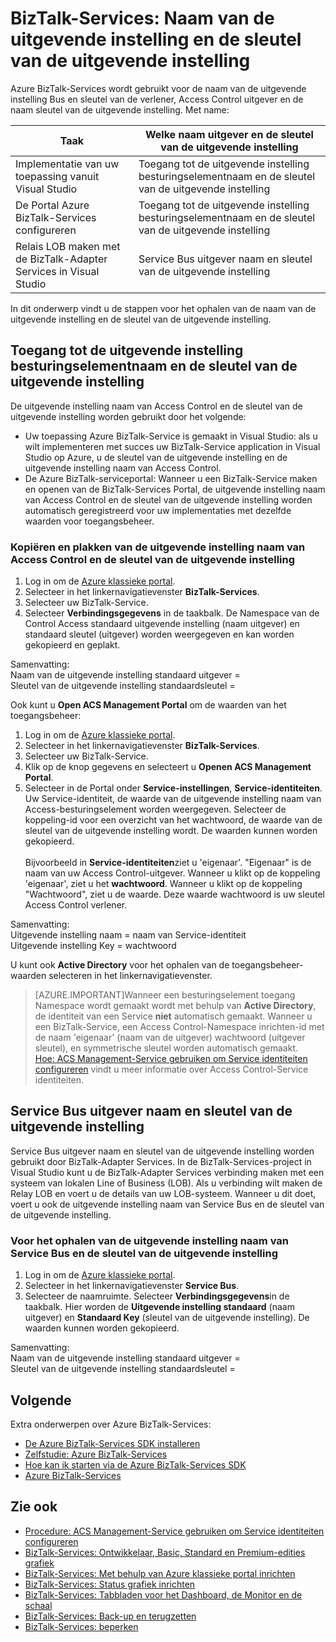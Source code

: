 <properties 
    pageTitle="Naam uitgever en de sleutel van de uitgevende instelling in BizTalk-Services | Microsoft Azure" 
    description="Informatie over het ophalen van de uitgever naam en sleutel van de uitgevende instelling voor Service Bus of Access Control (ACS) in BizTalk-Services. MAB, WABS" 
    services="biztalk-services" 
    documentationCenter="" 
    authors="MandiOhlinger" 
    manager="erikre" 
    editor=""/>

<tags 
    ms.service="biztalk-services" 
    ms.workload="integration" 
    ms.tgt_pltfrm="na" 
    ms.devlang="na" 
    ms.topic="article" 
    ms.date="08/15/2016" 
    ms.author="mandia"/>




# <a name="biztalk-services-issuer-name-and-issuer-key"></a>BizTalk-Services: Naam van de uitgevende instelling en de sleutel van de uitgevende instelling

Azure BizTalk-Services wordt gebruikt voor de naam van de uitgevende instelling Bus en sleutel van de verlener, Access Control uitgever en de naam sleutel van de uitgevende instelling. Met name:

Taak | Welke naam uitgever en de sleutel van de uitgevende instelling
--- | ---
Implementatie van uw toepassing vanuit Visual Studio | Toegang tot de uitgevende instelling besturingselementnaam en de sleutel van de uitgevende instelling
De Portal Azure BizTalk-Services configureren | Toegang tot de uitgevende instelling besturingselementnaam en de sleutel van de uitgevende instelling
Relais LOB maken met de BizTalk-Adapter Services in Visual Studio | Service Bus uitgever naam en sleutel van de uitgevende instelling

In dit onderwerp vindt u de stappen voor het ophalen van de naam van de uitgevende instelling en de sleutel van de uitgevende instelling. 

## <a name="access-control-issuer-name-and-issuer-key"></a>Toegang tot de uitgevende instelling besturingselementnaam en de sleutel van de uitgevende instelling
De uitgevende instelling naam van Access Control en de sleutel van de uitgevende instelling worden gebruikt door het volgende:

- Uw toepassing Azure BizTalk-Service is gemaakt in Visual Studio: als u wilt implementeren met succes uw BizTalk-Service application in Visual Studio op Azure, u de sleutel van de uitgevende instelling en de uitgevende instelling naam van Access Control. 
- De Azure BizTalk-serviceportal: Wanneer u een BizTalk-Service maken en openen van de BizTalk-Services Portal, de uitgevende instelling naam van Access Control en de sleutel van de uitgevende instelling worden automatisch geregistreerd voor uw implementaties met dezelfde waarden voor toegangsbeheer.

### <a name="to-copy-and-paste-the-access-control-issuer-name-and-issuer-key"></a>Kopiëren en plakken van de uitgevende instelling naam van Access Control en de sleutel van de uitgevende instelling

1. Log in om de [Azure klassieke portal](http://go.microsoft.com/fwlink/p/?LinkID=213885).
2. Selecteer in het linkernavigatievenster **BizTalk-Services**.
3. Selecteer uw BizTalk-Service. 
4. Selecteer **Verbindingsgegevens** in de taakbalk. De Namespace van de Control Access standaard uitgevende instelling (naam uitgever) en standaard sleutel (uitgever) worden weergegeven en kan worden gekopieerd en geplakt.  

Samenvatting:  
Naam van de uitgevende instelling standaard uitgever =  
Sleutel van de uitgevende instelling standaardsleutel =


Ook kunt u **Open ACS Management Portal** om de waarden van het toegangsbeheer:

1. Log in om de [Azure klassieke portal](http://go.microsoft.com/fwlink/p/?LinkID=213885).
2. Selecteer in het linkernavigatievenster **BizTalk-Services**.
3. Selecteer uw BizTalk-Service.
4. Klik op de knop gegevens en selecteert u **Openen ACS Management Portal**.
5. Selecteer in de Portal onder **Service-instellingen**, **Service-identiteiten**. Uw Service-identiteit, de waarde van de uitgevende instelling naam van Access-besturingselement worden weergegeven. Selecteer de koppeling-id voor een overzicht van het wachtwoord, de waarde van de sleutel van de uitgevende instelling wordt. De waarden kunnen worden gekopieerd.<br/><br/>
Bijvoorbeeld in **Service-identiteiten**ziet u 'eigenaar'. "Eigenaar" is de naam van uw Access Control-uitgever. Wanneer u klikt op de koppeling 'eigenaar', ziet u het **wachtwoord**. Wanneer u klikt op de koppeling "Wachtwoord", ziet u de waarde. Deze waarde wachtwoord is uw sleutel Access Control verlener.  

Samenvatting:  
Uitgevende instelling naam = naam van Service-identiteit  
Uitgevende instelling Key = wachtwoord

U kunt ook **Active Directory** voor het ophalen van de toegangsbeheer-waarden selecteren in het linkernavigatievenster. 

> [AZURE.IMPORTANT]Wanneer een besturingselement toegang Namespace wordt gemaakt wordt met behulp van **Active Directory**, de identiteit van een Service **niet** automatisch gemaakt. Wanneer u een BizTalk-Service, een Access Control-Namespace inrichten-id met de naam 'eigenaar' (naam van de uitgever) wachtwoord (uitgever sleutel), en symmetrische sleutel worden automatisch gemaakt.<br /> 
[Hoe: ACS Management-Service gebruiken om Service identiteiten configureren](http://go.microsoft.com/fwlink/p/?LinkID=303942) vindt u meer informatie over Access Control-Service identiteiten.


## <a name="service-bus-issuer-name-and-issuer-key"></a>Service Bus uitgever naam en sleutel van de uitgevende instelling
Service Bus uitgever naam en sleutel van de uitgevende instelling worden gebruikt door BizTalk-Adapter Services. In de BizTalk-Services-project in Visual Studio kunt u de BizTalk-Adapter Services verbinding maken met een systeem van lokalen Line of Business (LOB). Als u verbinding wilt maken de Relay LOB en voert u de details van uw LOB-systeem. Wanneer u dit doet, voert u ook de uitgevende instelling naam van Service Bus en de sleutel van de uitgevende instelling.

### <a name="to-retrieve-the-service-bus-issuer-name-and-issuer-key"></a>Voor het ophalen van de uitgevende instelling naam van Service Bus en de sleutel van de uitgevende instelling

1. Log in om de [Azure klassieke portal](http://go.microsoft.com/fwlink/p/?LinkID=213885).
2. Selecteer in het linkernavigatievenster **Service Bus**.
3. Selecteer de naamruimte. Selecteer **Verbindingsgegevens**in de taakbalk. Hier worden de **Uitgevende instelling standaard** (naam uitgever) en **Standaard Key** (sleutel van de uitgevende instelling). De waarden kunnen worden gekopieerd.  

Samenvatting:  
Naam van de uitgevende instelling standaard uitgever =  
Sleutel van de uitgevende instelling standaardsleutel =

## <a name="next"></a>Volgende
Extra onderwerpen over Azure BizTalk-Services:

-  [De Azure BizTalk-Services SDK installeren](http://go.microsoft.com/fwlink/p/?LinkID=241589)<br/>
-  [Zelfstudie: Azure BizTalk-Services](http://go.microsoft.com/fwlink/p/?LinkID=236944)<br/>
-  [Hoe kan ik starten via de Azure BizTalk-Services SDK](http://go.microsoft.com/fwlink/p/?LinkID=302335)<br/>
-  [Azure BizTalk-Services](http://go.microsoft.com/fwlink/p/?LinkID=303664)<br/>


## <a name="see-also"></a>Zie ook
-  [Procedure: ACS Management-Service gebruiken om Service identiteiten configureren](http://go.microsoft.com/fwlink/p/?LinkID=303942)<br/>
- [BizTalk-Services: Ontwikkelaar, Basic, Standard en Premium-edities grafiek](http://go.microsoft.com/fwlink/p/?LinkID=302279)<br/>
- [BizTalk-Services: Met behulp van Azure klassieke portal inrichten](http://go.microsoft.com/fwlink/p/?LinkID=302280)<br/>
- [BizTalk-Services: Status grafiek inrichten](http://go.microsoft.com/fwlink/p/?LinkID=329870)<br/>
- [BizTalk-Services: Tabbladen voor het Dashboard, de Monitor en de schaal](http://go.microsoft.com/fwlink/p/?LinkID=302281)<br/>
- [BizTalk-Services: Back-up en terugzetten](http://go.microsoft.com/fwlink/p/?LinkID=329873)<br/>
- [BizTalk-Services: beperken](http://go.microsoft.com/fwlink/p/?LinkID=302282)<br/>
 

